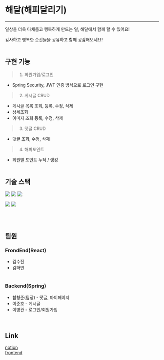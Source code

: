 # 해달(해피달리기)
---
일상을 더욱 다채롭고 행복하게 만드는 일, 해달에서 함께 할 수 있어요!

감사하고 행복한 순간들을 공유하고 함께 공감해보세요!
<br><br>

## 구현 기능
> 1. 회원가입/로그인
- Spring Security, JWT 인증 방식으로 로그인 구현

> 2. 게시글 CRUD
- 게시글 목록 조회, 등록, 수정, 삭제
- 상세조회
- 이미지 조회 등록, 수정, 삭제

> 3. 댓글 CRUD
- 댓글 조회, 수정, 삭제

> 4. 해피포인트
- 회원별 포인트 누적 / 랭킹 <br><br>


## 기술 스택


<img src="https://img.shields.io/badge/java-004B8D?style=flat&logo=java&logoColor=white"/> <img src="https://img.shields.io/badge/spring-6DB33F?style=flat&logo=spring&logoColor=white"/> <img src="https://img.shields.io/badge/springboot-6DB33F?style=flat&logo=springboot&logoColor=white"/>

<img src="https://img.shields.io/badge/git-F05032?style=flat&logo=git&logoColor=white"/> <img src="https://img.shields.io/badge/github-181717?style=flat&logo=github&logoColor=white"/>

<br><br>

## 팀원
### FrondEnd(React)<br>
- 김수진<br>
- 김하연<br><br>
### Backend(Spring)<br>
- 함형준(팀장) - 댓글, 마이페이지 <br>
- 이준호 - 게시글<br>
- 이병관 - 로그인/회원가입<br><br><br>


## Link
<a href = "https://www.notion.so/tukkit/2-8-709e61c4fece42139845a00bf41fd07c">notion<br>
<a href = "https://github.com/hayeooooon/w6_FE">frontend<br><br><br>

  


